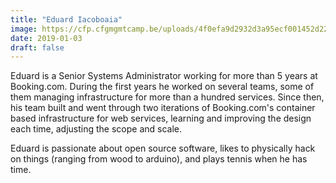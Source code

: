 ```yaml
---
title: "Eduard Iacoboaia"
image: https://cfp.cfgmgmtcamp.be/uploads/4f0efa9d2932d3a95ecf001452d22639fd64cbf5b9e55b7c53.jpeg
date: 2019-01-03
draft: false
---
```


Eduard is a Senior Systems Administrator working for more than 5 years at Booking.com. During the first years he worked on several teams, some of them managing infrastructure for more than a hundred services. Since then, his team built and went through two iterations of Booking.com's container based infrastructure for web services, learning and improving the design each time, adjusting the scope and scale.

Eduard is passionate about open source software, likes to physically hack on things (ranging from wood to arduino), and plays tennis when he has time.
